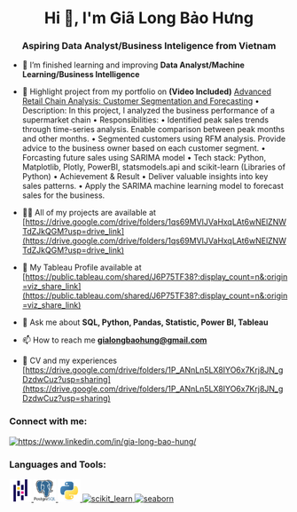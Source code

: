 <h1 align="center">Hi 👋, I'm Giã Long Bảo Hưng</h1>
<h3 align="center"> Aspiring Data Analyst/Business Inteligence from Vietnam</h3>

- 🌱 I’m finished learning and improving **Data Analyst/Machine Learning/Business Intelligence**
  
- 🔭 Highlight project from my portfolio on **(Video Included)** [Advanced Retail Chain Analysis: Customer Segmentation and Forecasting](https://drive.google.com/drive/folders/1hxdhZYiACdo-qTNNRiJr5fgVIpUvOWbz?usp=drive_link)
•	Description: In this project, I analyzed the business performance of a supermarket chain 
•	Responsibilities:
  •	Identified peak sales trends through time-series analysis. Enable comparison between peak months and other months.
  •	Segmented customers using RFM analysis. Provide advice to the business owner based on each customer segment.
  •	Forcasting future sales using SARIMA model
•	Tech stack: Python, Matplotlib, Plotly, PowerBI, statsmodels.api and scikit-learn (Libraries of Python)
•	Achievement & Result 
•	Deliver valuable insights into key sales patterns.
•	Apply the SARIMA machine learning model to forecast sales for the business.

- 👨‍💻 All of my projects are available at [https://drive.google.com/drive/folders/1qs69MVIJVaHxqLAt6wNElZNWTdZJkQGM?usp=drive_link](https://drive.google.com/drive/folders/1qs69MVIJVaHxqLAt6wNElZNWTdZJkQGM?usp=drive_link)
  
- 📝 My Tableau Profile available at [https://public.tableau.com/shared/J6P75TF38?:display_count=n&:origin=viz_share_link](https://public.tableau.com/shared/J6P75TF38?:display_count=n&:origin=viz_share_link)
  
- 💬 Ask me about **SQL, Python, Pandas, Statistic, Power BI, Tableau**

- 📫 How to reach me **gialongbaohung@gmail.com**

- 📄 CV and my experiences [https://drive.google.com/drive/folders/1P_ANnLn5LX8IYO6x7Krj8JN_gDzdwCuz?usp=sharing](https://drive.google.com/drive/folders/1P_ANnLn5LX8IYO6x7Krj8JN_gDzdwCuz?usp=sharing)

<h3 align="left">Connect with me:</h3>
<p align="left">
<a href="https://linkedin.com/in/https://www.linkedin.com/in/gia-long-bao-hung/" target="blank"><img align="center" src="https://raw.githubusercontent.com/rahuldkjain/github-profile-readme-generator/master/src/images/icons/Social/linked-in-alt.svg" alt="https://www.linkedin.com/in/gia-long-bao-hung/" height="30" width="40" /></a>
</p>

<h3 align="left">Languages and Tools:</h3>
<p align="left"> <a href="https://pandas.pydata.org/" target="_blank" rel="noreferrer"> <img src="https://raw.githubusercontent.com/devicons/devicon/2ae2a900d2f041da66e950e4d48052658d850630/icons/pandas/pandas-original.svg" alt="pandas" width="40" height="40"/> </a> <a href="https://www.postgresql.org" target="_blank" rel="noreferrer"> <img src="https://raw.githubusercontent.com/devicons/devicon/master/icons/postgresql/postgresql-original-wordmark.svg" alt="postgresql" width="40" height="40"/> </a> <a href="https://www.python.org" target="_blank" rel="noreferrer"> <img src="https://raw.githubusercontent.com/devicons/devicon/master/icons/python/python-original.svg" alt="python" width="40" height="40"/> </a> <a href="https://scikit-learn.org/" target="_blank" rel="noreferrer"> <img src="https://upload.wikimedia.org/wikipedia/commons/0/05/Scikit_learn_logo_small.svg" alt="scikit_learn" width="40" height="40"/> </a> <a href="https://seaborn.pydata.org/" target="_blank" rel="noreferrer"> <img src="https://seaborn.pydata.org/_images/logo-mark-lightbg.svg" alt="seaborn" width="40" height="40"/> </a> </p>


